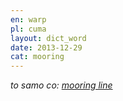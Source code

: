 ```yaml
---
en: warp
pl: cuma
layout: dict_word
date: 2013-12-29
cat: mooring
---
```


*to samo co: [mooring line](/dict/m/mooring-line/)*